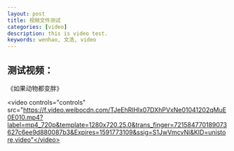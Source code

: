 ```yaml
---
layout: post
title: 视频文件测试
categories: [video]
description: this is video test.
keywords: wenhao, 文浩, video
---
```

## 测试视频：
《如果动物都变胖》

<video controls="controls" src="https://f.video.weibocdn.com/TJeEhRlHlx07DXhPVxNe01041202qMuE0E010.mp4?label=mp4_720p&template=1280x720.25.0&trans_finger=721584770189073627c6ee9d880087b3&Expires=1591773109&ssig=S1JwVmcvNi&KID=unistore,video"</video>

